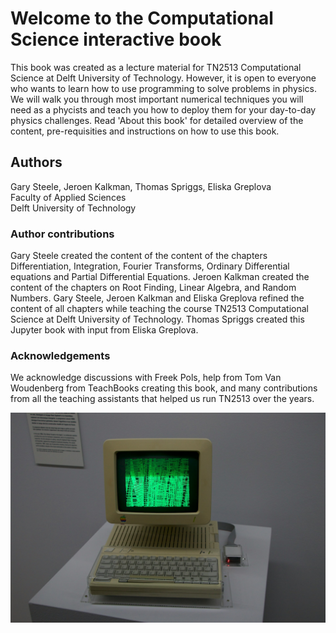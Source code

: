 # Welcome to the Computational Science interactive book

This book was created as a lecture material for TN2513 Computational Science at Delft University of Technology. However, it is open to everyone who wants to learn how to use programming to solve problems in physics. We will walk you through most important numerical techniques you will need as a phycists and teach you how to deploy them for your day-to-day physics challenges. Read 'About this book' for detailed overview of the content, pre-requisities and instructions on how to use this book.

## Authors

Gary Steele, Jeroen Kalkman, Thomas Spriggs, Eliska Greplova\
Faculty of Applied Sciences\
Delft University of Technology

### Author contributions

Gary Steele created the content of the content of the chapters Differentiation, Integration, Fourier Transforms, Ordinary Differential equations and Partial Differential Equations. Jeroen Kalkman created the content of the chapters on Root Finding, Linear Algebra, and Random Numbers. Gary Steele, Jeroen Kalkman and Eliska Greplova refined the content of all chapters while teaching the course TN2513 Computational Science at Delft University of Technology. Thomas Spriggs created this Jupyter book with input from Eliska Greplova.

### Acknowledgements

We acknowledge discussions with Freek Pols, help from Tom Van Woudenberg from TeachBooks creating this book, and many contributions from all the teaching assistants that helped us run TN2513 over the years.

![image](computer.jpg)




